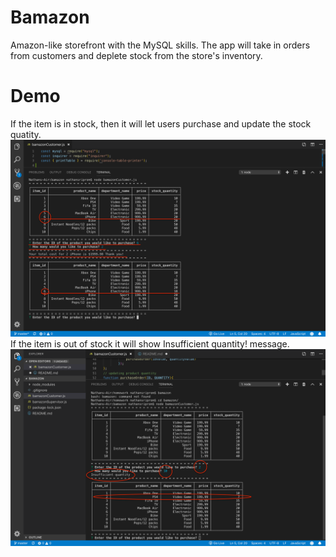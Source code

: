 # Bamazon
Amazon-like storefront with the MySQL skills. The app will take in orders from customers and deplete stock from the store's inventory. 

# Demo
If the item is in stock, then it will let users purchase and update the stock quatity. 
![Demo screenshot1](img/Sc1.png)
If the item is out of stock it will show Insufficient quantity! message. 
![Demo screenshot2](img/Sc2.png)